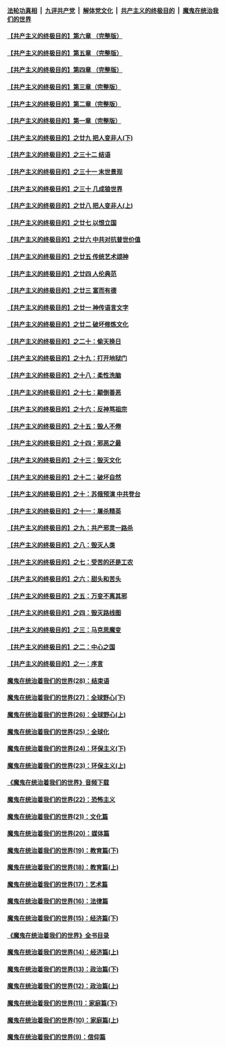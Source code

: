 ####  [法轮功真相](../../../../basic/blob/master/README.md?t=12190001) &nbsp;|&nbsp; [九评共产党](../../../../9ping.md/blob/master/README.md?t=12190001) &nbsp;|&nbsp; [解体党文化](../../../../jtdwh.md/blob/master/README.md?t=12190001)  &nbsp;|&nbsp; [共产主义的终极目的](../../../../gczydzjmd.md/blob/master/README.md?t=12190001) &nbsp;|&nbsp; [魔鬼在统治我们的世界](../../../../mgztzwmdsj.md/blob/master/README.md?t=12190001) 

#### [【共产主义的终极目的】第六章 （完整版）](../pages/nsc422/n11428913.md?t=12190001) 

#### [【共产主义的终极目的】第五章 （完整版）](../pages/nsc422/n11428912.md?t=12190001) 

#### [【共产主义的终极目的】第四章 （完整版）](../pages/nsc422/n11428907.md?t=12190001) 

#### [【共产主义的终极目的】第三章（完整版）](../pages/nsc422/n11428848.md?t=12190001) 

#### [【共产主义的终极目的】第二章（完整版）](../pages/nsc422/n11428831.md?t=12190001) 

#### [【共产主义的终极目的】第一章（完整版）](../pages/nsc422/n11417651.md?t=12190001) 

#### [【共产主义的终极目的】之廿九 把人变非人(下)](../pages/nsc422/n11344140.md?t=12190001) 

#### [【共产主义的终极目的】之三十二 结语](../pages/nsc422/n11360535.md?t=12190001) 

#### [【共产主义的终极目的】之三十一 末世景观](../pages/nsc422/n11351129.md?t=12190001) 

#### [【共产主义的终极目的】之三十 几成狼世界](../pages/nsc422/n11348280.md?t=12190001) 

#### [【共产主义的终极目的】之廿八 把人变非人(上)](../pages/nsc422/n11340492.md?t=12190001) 

#### [【共产主义的终极目的】之廿七 以恨立国](../pages/nsc422/n11336944.md?t=12190001) 

#### [【共产主义的终极目的】之廿六 中共对抗普世价值](../pages/nsc422/n11324785.md?t=12190001) 

#### [【共产主义的终极目的】之廿五 传统艺术颂神](../pages/nsc422/n11296396.md?t=12190001) 

#### [【共产主义的终极目的】之廿四 人伦典范](../pages/nsc422/n11296397.md?t=12190001) 

#### [【共产主义的终极目的】之廿三 富而有德](../pages/nsc422/n11283598.md?t=12190001) 

#### [【共产主义的终极目的】之廿一 神传语言文字](../pages/nsc422/n11263265.md?t=12190001) 

#### [【共产主义的终极目的】之廿二 破坏修炼文化](../pages/nsc422/n11245728.md?t=12190001) 

#### [【共产主义的终极目的】之二十：偷天换日](../pages/nsc422/n11238846.md?t=12190001) 

#### [【共产主义的终极目的】之十九：打开地狱门](../pages/nsc422/n11206376.md?t=12190001) 

#### [【共产主义的终极目的】之十八：柔性洗脑](../pages/nsc422/n11199994.md?t=12190001) 

#### [【共产主义的终极目的】之十七：颠倒善恶](../pages/nsc422/n11179782.md?t=12190001) 

#### [【共产主义的终极目的】之十六：反神骂祖宗](../pages/nsc422/n11166798.md?t=12190001) 

#### [【共产主义的终极目的】之十五：毁人不倦](../pages/nsc422/n11166792.md?t=12190001) 

#### [【共产主义的终极目的】之十四：邪恶之最](../pages/nsc422/n11150249.md?t=12190001) 

#### [【共产主义的终极目的】之十三：毁灭文化](../pages/nsc422/n11135227.md?t=12190001) 

#### [【共产主义的终极目的】之十二：破坏自然](../pages/nsc422/n11135214.md?t=12190001) 

#### [【共产主义的终极目的】之十：苏俄预演 中共登台](../pages/nsc422/n11118424.md?t=12190001) 

#### [【共产主义的终极目的】之十一：屠杀精英](../pages/nsc422/n11118442.md?t=12190001) 

#### [【共产主义的终极目的】之九：共产邪灵一路杀](../pages/nsc422/n11114139.md?t=12190001) 

#### [【共产主义的终极目的】之八：毁灭人类](../pages/nsc422/n11108503.md?t=12190001) 

#### [【共产主义的终极目的】之七：受苦的还是工农](../pages/nsc422/n11101809.md?t=12190001) 

#### [【共产主义的终极目的】之六：甜头和苦头](../pages/nsc422/n11096971.md?t=12190001) 

#### [【共产主义的终极目的】之五：万变不离其邪](../pages/nsc422/n11091285.md?t=12190001) 

#### [【共产主义的终极目的】之四：毁灭路线图](../pages/nsc422/n11086284.md?t=12190001) 

#### [【共产主义的终极目的】之三：马克思魔变](../pages/nsc422/n11061941.md?t=12190001) 

#### [【共产主义的终极目的】之二：中心之国](../pages/nsc422/n11047728.md?t=12190001) 

#### [【共产主义的终极目的】之一：序言](../pages/nsc422/n11086077.md?t=12190001) 

#### [魔鬼在统治着我们的世界(28)：结束语](../pages/nsc422/n10936246.md?t=12190001) 

#### [魔鬼在统治着我们的世界(27)：全球野心(下)](../pages/nsc422/n10928319.md?t=12190001) 

#### [魔鬼在统治着我们的世界(26)：全球野心(上)](../pages/nsc422/n10900318.md?t=12190001) 

#### [魔鬼在统治着我们的世界(25)：全球化](../pages/nsc422/n10788205.md?t=12190001) 

#### [魔鬼在统治着我们的世界(24)：环保主义(下)](../pages/nsc422/n10695307.md?t=12190001) 

#### [魔鬼在统治着我们的世界(23)：环保主义(上)](../pages/nsc422/n10688613.md?t=12190001) 

#### [《魔鬼在统治着我们的世界》音频下载](../pages/nsc422/n10635553.md?t=12190001) 

#### [魔鬼在统治着我们的世界(22)：恐怖主义](../pages/nsc422/n10614727.md?t=12190001) 

#### [魔鬼在统治着我们的世界(21)：文化篇](../pages/nsc422/n10597706.md?t=12190001) 

#### [魔鬼在统治着我们的世界(20)：媒体篇](../pages/nsc422/n10586579.md?t=12190001) 

#### [魔鬼在统治着我们的世界(19)：教育篇(下)](../pages/nsc422/n10564808.md?t=12190001) 

#### [魔鬼在统治着我们的世界(18)：教育篇(上)](../pages/nsc422/n10526970.md?t=12190001) 

#### [魔鬼在统治着我们的世界(17)：艺术篇](../pages/nsc422/n10499093.md?t=12190001) 

#### [魔鬼在统治着我们的世界(16)：法律篇](../pages/nsc422/n10485969.md?t=12190001) 

#### [魔鬼在统治着我们的世界(15)：经济篇(下)](../pages/nsc422/n10469975.md?t=12190001) 

#### [《魔鬼在统治着我们的世界》全书目录](../pages/nsc422/n10464261.md?t=12190001) 

#### [魔鬼在统治着我们的世界(14)：经济篇(上)](../pages/nsc422/n10457370.md?t=12190001) 

#### [魔鬼在统治着我们的世界(13)：政治篇(下)](../pages/nsc422/n10448270.md?t=12190001) 

#### [魔鬼在统治着我们的世界(12)：政治篇(上)](../pages/nsc422/n10444576.md?t=12190001) 

#### [魔鬼在统治着我们的世界(11)：家庭篇(下)](../pages/nsc422/n10440961.md?t=12190001) 

#### [魔鬼在统治着我们的世界(10)：家庭篇(上)](../pages/nsc422/n10435448.md?t=12190001) 

#### [魔鬼在统治着我们的世界(9)：信仰篇](../pages/nsc422/n10432159.md?t=12190001) 

